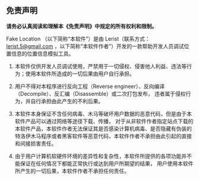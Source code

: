 ## 免责声明

**请务必认真阅读和理解本《免责声明》中规定的所有权利和限制。**

Fake Location （以下简称“本软件”）是由 Lerist（联系方式：lerist.5@gmail.com ，以下简称“本软件作者”）开发的一款帮助开发人员调试位置信息的位置信息模拟工具。

1. 本软件仅供开发人员调试使用，严禁用于一切侵权、侵害他人利益、违法等行为；使用本软件所造成的一切后果由用户自行承担。

2. 用户不得对本程序进行反向工程（Reverse engineer）、反向编译（Decompile）、反汇编（Disassemble）或二次打包发布， 违者属于侵权行为，并自行承担由此产生的不利后果。

3. 本软件本身保证不含任何病毒、木马等破坏用户数据的恶意代码，但是由于本软件产品可以通过网络等途径下载、传播， 对于从非软件作者指定站点下载的本软件产品，本软件作者无法保证其是否感染计算机病毒、是否隐藏有伪装的特洛伊木马程序或者黑客软件等恶意代码，本软件作者不承担由此引起的直接和间接损害责任。
4. 由于用户计算机软硬件环境的差异性和复杂性，本软件所提供的各项功能并不能保证在任何情况下都能正常执行或达到用户所期望的结果， 用户使用本软件所产生的一切后果，本软件作者不承担任何责任。